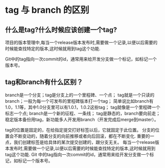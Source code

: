 # tag 与 branch 的区别

## 什么是tag?什么时候应该创建一个tag?

项目的版本管理中,每当一个release版本发布时,需要做一个记录,以便以后需要的时候能查找特定的版本,这时候就用到tag这个功能.

Git中的tag指向一次commit的id，通常用来给开发分支做一个标记，如标记一个版本号。

## tag和branch有什么区别？

branch是一个分支；tag是分支上的一个里程碑、一个点；
tag就是一个只读的branch；一般为每一个可发布的里程碑版本打一个tag；
简单说比如branch有1.0，1.1等，其中1.0分支里可以有1.0.1，1.0.2这些tag；
tag就像是一个里程碑一个标志一个点; branch是一个新的征程、一条线；
tag是静态的，branch要向前走；
稳定版本备份用tag，新功能多人开发用branch（开发完成后merge到master）。

tag的位置是固定的，在给指定提交打好标签以后，它就固定于此位置。
分支的位置会不断变动的，随着分支的向前推移或者向后回滚，都在不断变化.
重要的一点，我们创建标签是给具体的某次提交创建的，跟分支无关。
每当一个release版本发布时,需要做一个记录,以便以后需要的时候能查找特定的版本,这时候就用到tag这个功能.
Git 中的tag指向一次commit的id，通常用来给开发分支做一个标记，如标记一个版本号。
